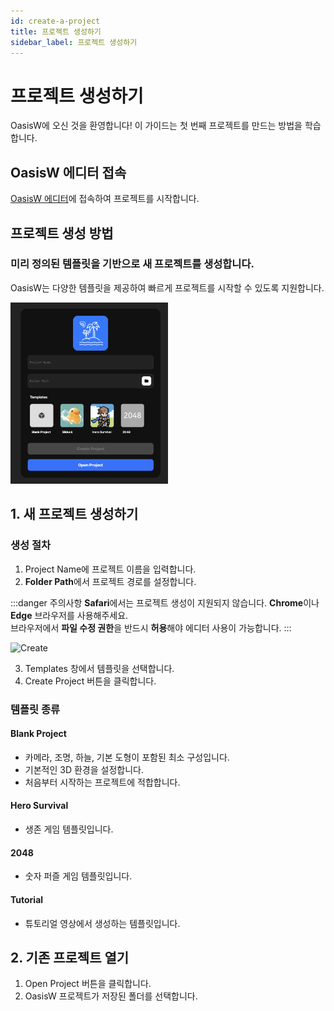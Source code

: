 ```yaml
---
id: create-a-project
title: 프로젝트 생성하기
sidebar_label: 프로젝트 생성하기
---
```


# 프로젝트 생성하기

OasisW에 오신 것을 환영합니다! 이 가이드는 첫 번째 프로젝트를 만드는 방법을 학습합니다.

## OasisW 에디터 접속

[OasisW 에디터](https://editor.oasisserver.link/)에 접속하여 프로젝트를 시작합니다.

## 프로젝트 생성 방법

### 미리 정의된 템플릿을 기반으로 새 프로젝트를 생성합니다.

OasisW는 다양한 템플릿을 제공하여 빠르게 프로젝트를 시작할 수 있도록 지원합니다.

<img src="/img/usage-guide/create_project.png" alt="프로젝트 생성 화면" width="50%" />

## 1. 새 프로젝트 생성하기

### 생성 절차

1. Project Name에 프로젝트 이름을 입력합니다.
2. **Folder Path**에서 프로젝트 경로를 설정합니다.

:::danger 주의사항
**Safari**에서는 프로젝트 생성이 지원되지 않습니다. **Chrome**이나 **Edge** 브라우저를 사용해주세요.  
브라우저에서 **파일 수정 권한**을 반드시 **허용**해야 에디터 사용이 가능합니다.
:::

![Create](/img/usage-guide/0.png)

3. Templates 창에서 템플릿을 선택합니다.
4. Create Project 버튼을 클릭합니다.

### 템플릿 종류

#### **Blank Project**
- 카메라, 조명, 하늘, 기본 도형이 포함된 최소 구성입니다.
- 기본적인 3D 환경을 설정합니다.
- 처음부터 시작하는 프로젝트에 적합합니다.

<!-- #### **Sliduck**
- 슬라이딩 게임 템플릿 -->

#### **Hero Survival**
- 생존 게임 템플릿입니다.

#### **2048**
- 숫자 퍼즐 게임 템플릿입니다.

#### **Tutorial**
- 튜토리얼 영상에서 생성하는 템플릿입니다.

## 2. 기존 프로젝트 열기

1. Open Project 버튼을 클릭합니다.
2. OasisW 프로젝트가 저장된 폴더를 선택합니다.

